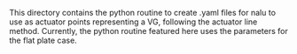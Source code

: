 This directory contains the python routine to create .yaml files for nalu to use as actuator points representing a VG, following the actuator line method. Currently, the python routine featured here uses the parameters for the flat plate case.